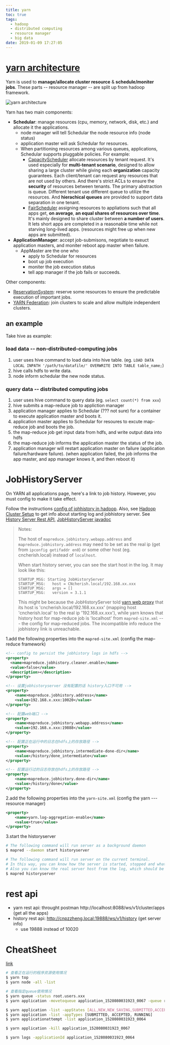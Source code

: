 ```yaml
---
title: yarn
toc: true
tags:
  - hadoop
  - distributed computing
  - resource manager
  - big data
date: 2019-01-09 17:27:05
---
```



# [yarn architecture](https://hadoop.apache.org/docs/current/hadoop-yarn/hadoop-yarn-site/YARN.html)

Yarn is used to **manage/allocate cluster resource** & **schedule/moniter jobs**. These parts -- resource manager -- are split up from hadoop framework.

![yarn architecture](https://hadoop.apache.org/docs/current/hadoop-yarn/hadoop-yarn-site/yarn_architecture.gif)

Yarn has two main components:

* **Schedular**: manage resources (cpu, memory, network, disk, etc.) and allocate it the applications.
  * node manager will tell Schedular the node resource info (node status)
  * application master will ask Schedular for resources.
  * When partitioning resources among various queues, applications, Schedular supports pluggable policies. For example:
    * [CapacityScheduler](https://hadoop.apache.org/docs/current/hadoop-yarn/hadoop-yarn-site/CapacityScheduler.html) allocate resources by tenant request. It's used especially for **multi-tenant scenario**, designed to allow sharing a large cluster while giving each **organization** capacity guarantees. Each client/tenant can request any resources that are not used by others. And there's strict ACLs to ensure the **security** of resources between tenants. The primary abstraction is queue. Different tenant use different queue to utilize the resources. And **hierachical queues** are provided to support data separation in one tenant.
    * [FairScheduler](https://hadoop.apache.org/docs/current/hadoop-yarn/hadoop-yarn-site/FairScheduler.html) assigning resources to appliations such that all apps get, **on average**, **an equal shares of resources over time**. It's mainly designed to share cluster between **a number of users**. It lets short apps are completed in a reasonable time while not starving long-lived apps. (resources might free up when new apps are submitted).
* **ApplicationManager**: accept job-submisons, negotiate to exeuct application masters, and moniter reboot app master when failure.
  * AppMaster are the one who 
    * apply to Schedular for resources
    * boot up job execution
    * moniter the job execution status
    * tell app manager if the job fails or succeeds.

Other components:

* [ReservationSystem](https://hadoop.apache.org/docs/current/hadoop-yarn/hadoop-yarn-site/ReservationSystem.html): reserve some resources to ensure the predictable execution of important jobs.
* [YARN Federation](https://hadoop.apache.org/docs/current/hadoop-yarn/hadoop-yarn-site/Federation.html): join clusters to scale and allow multiple independent clusters.

## an example

Take hive as example:

### load data -- non-distributed-computing jobs

1. user uses hive command to load data into hive table. (eg. `LOAD DATA LOCAL INPATH '/path/to/datafile/' OVERWRITE INTO TABLE table_name;`)
2. hive calls hdfs to write data.
3. node inform schedular the new node status.

### query data -- distributed computing jobs

1. user uses hive command to query data (eg. `select count(*) from xxx`)
2. hive submits a map-reduce job to appliction manager
3. application manager applies to Schedular (??? not sure) for a container to execute application master and boots it.
4. application master applies to Schedular for resoures to excute map-reduce job and boots the job.
5. the map-reduce job get input data from hdfs, and write output data into hdfs
6. the map-reduce job informs the application master the status of the job.
7. application manager will restart application master on failure (application failure/hardware failure). (when application failed, the job informs the app master, and app manager knows it, and then reboot it)

# JobHistoryServer

On YARN all applications page, here's a link to job history. However, you must config to make it take effect.

Follow the instructions [config of johhistory in hadoop](https://blog.csdn.net/xiaoduan_/article/details/79689882). Also, see [Hadoop Cluster Setup](https://hadoop.apache.org/docs/r2.7.1/hadoop-project-dist/hadoop-common/ClusterSetup.html) to get info about starting log and jobhistory server. See [History Server Rest API](https://hadoop.apache.org/docs/r2.4.1/hadoop-yarn/hadoop-yarn-site/HistoryServerRest.html), [JobHistoryServer javadoc](https://hadoop.apache.org/docs/stable/hadoop-mapreduce-client/hadoop-mapreduce-client-hs/apidocs/index.html?org/apache/hadoop/mapreduce/v2/hs/package-tree.html)

> Notes:
>
> The host of `mapreduce.jobhistory.webapp.address` and `mapreduce.jobhistory.address` may need to be set as the real ip (get from `ipconfig getifaddr en0`) or some other host (eg. cncherish.local) instead of `localhost`.
>
> When start history server, you can see the start host in the log. It may look like this:
>
> ```
> STARTUP_MSG: Starting JobHistoryServer
> STARTUP_MSG:   host = CNcherish.local/192.168.xx.xxx
> STARTUP_MSG:   args = []
> STARTUP_MSG:   version = 3.1.1
> ```
>
> This might be because the JobHistoryServer told [yarn web proxy](https://hadoop.apache.org/docs/current/hadoop-yarn/hadoop-yarn-site/WebApplicationProxy.html#Configurations) that its host is 'cncherish.local/192.168.xx.xxx' (mapping host 'cncherish.local' to the real ip '192.168.xx.xxx'), while yarn knows that history host for map-reduce job is 'localhost' from `mapred-site.xml` --- the config for map-reduced jobs. The incompatible info reduce the jobhistory link is unreachable.

1.add the following properties into the `mapred-site.xml` (config the map-reduce framework)

```xml
<!-- config to persist the jobhistory logs in hdfs -->
<property>
  <name>mapreduce.jobhistory.cleaner.enable</name>
  <value>false</value>
  <description></description>
</property>

<!-- 设置jobhistoryserver 没有配置的话 history入口不可用 -->
<property>
    <name>mapreduce.jobhistory.address</name>
    <value>192.168.x.xxx:10020</value>
</property>

<!-- 配置web端口 -->
<property>
    <name>mapreduce.jobhistory.webapp.address</name>
    <value>192.168.x.xxx:19888</value>
</property>

<!-- 配置正在运行中的日志在hdfs上的存放路径 -->
<property>
    <name>mapreduce.jobhistory.intermediate-done-dir</name>
    <value>/history/done_intermediate</value>
</property>

<!-- 配置运行过的日志存放在hdfs上的存放路径 -->
<property>
    <name>mapreduce.jobhistory.done-dir</name>
    <value>/history/done</value>
</property>
```

2.add the following properties into the `yarn-site.xml` (config the yarn --- resource manager)

```xml
<property>
    <name>yarn.log-aggregation-enable</name>
    <value>true</value>
</property>
```

3.start the historyserver

```sh
# The following command will run server as a background daemon
$ mapred --daemon start historyserver

# The following command will run server on the current terminal.
# In this way, you can know how the server is started, stopped and what it does.
# Also you can know the real server host from the log, which should be aligned by the mapred-site.xml
$ mapred historyserver
```

# rest api

* yarn rest api:  throught postman http://localhost:8088/ws/v1/cluster/apps (get all the apps)
* history rest api: http://cnpzzheng.local:19888/ws/v1/history (get server info)
  * use 19888 instead of 10020



# CheatSheet

[link](https://www.jianshu.com/p/f510a1f8e5f0)

```sh
# 查看正在运行的程序资源使用情况
$ yarn top
$ yarn node -all -list

# 查看指定queue使用情况
$ yarn queue -status root.users.xxx
$ yarn application -movetoqueue application_1528080031923_0067 -queue root.users.xxx

$ yarn application -list -appStates [ALL,NEW,NEW_SAVING,SUBMITTED,ACCEPTED,RUNNING,FINISHED,FAILED,KILLED]
$ yarn application -list -appTypes [SUBMITTED, ACCEPTED, RUNNING]
$ yarn applicationattempt -list application_1528080031923_0064

$ yarn application -kill application_1528080031923_0067

$ yarn logs -applicationId application_1528080031923_0064
```

